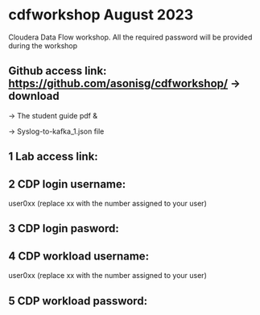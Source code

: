 # cdfworkshop August 2023

Cloudera Data Flow workshop. All the required password will be provided during the workshop

## Github access link: https://github.com/asonisg/cdfworkshop/ -> download 
-> The student guide pdf & 

-> Syslog-to-kafka_1.json file

## 1 Lab access link: 


## 2 CDP login username: 
user0xx (replace xx with the number assigned to your user)

## 3 CDP login pasword:

## 4 CDP workload username: 
user0xx (replace xx with the number assigned to your user)

## 5 CDP workload password: 
